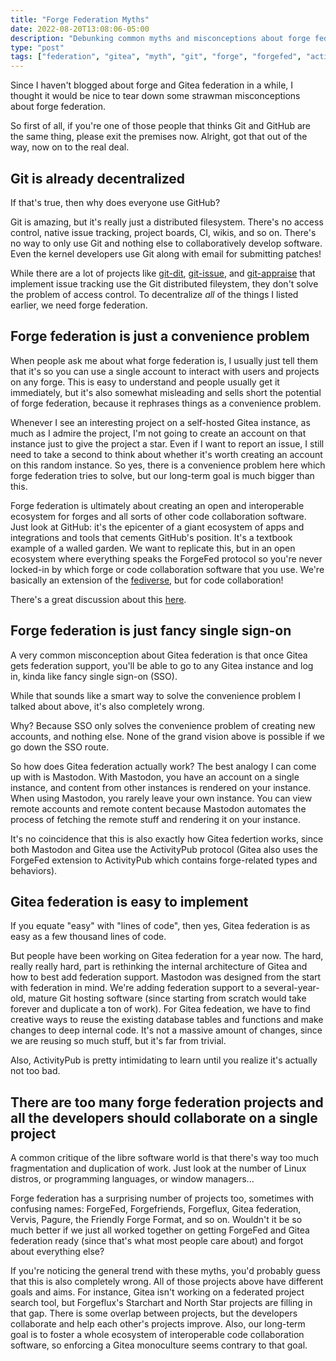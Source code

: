 ```yaml
---
title: "Forge Federation Myths"
date: 2022-08-20T13:08:06-05:00
description: "Debunking common myths and misconceptions about forge federation"
type: "post"
tags: ["federation", "gitea", "myth", "git", "forge", "forgefed", "activitypub"]
---
```



Since I haven't blogged about forge and Gitea federation in a while, I thought it would be nice to tear down some strawman misconceptions about forge federation.

So first of all, if you're one of those people that thinks Git and GitHub are the same thing, please exit the premises now. Alright, got that out of the way, now on to the real deal.

## Git is already decentralized

If that's true, then why does everyone use GitHub?

Git is amazing, but it's really just a distributed filesystem. There's no access control, native issue tracking, project boards, CI, wikis, and so on. There's no way to only use Git and nothing else to collaboratively develop software. Even the kernel developers use Git along with email for submitting patches!

While there are a lot of projects like [git-dit](https://github.com/neithernut/git-dit), [git-issue](https://github.com/dspinellis/git-issue), and [git-appraise](https://github.com/google/git-appraise) that implement issue tracking use the Git distributed fileystem, they don't solve the problem of access control. To decentralize *all* of the things I listed earlier, we need forge federation.

## Forge federation is just a convenience problem

When people ask me about what forge federation is, I usually just tell them that it's so you can use a single account to interact with users and projects on any forge. This is easy to understand and people usually get it immediately, but it's also somewhat misleading and sells short the potential of forge federation, because it rephrases things as a convenience problem.

Whenever I see an interesting project on a self-hosted Gitea instance, as much as I admire the project, I'm not going to create an account on that instance just to give the project a star. Even if I want to report an issue, I still need to take a second to think about whether it's worth creating an account on this random instance. So yes, there is a convenience problem here which forge federation tries to solve, but our long-term goal is much bigger than this.

Forge federation is ultimately about creating an open and interoperable ecosystem for forges and all sorts of other code collaboration software. Just look at GitHub: it's the epicenter of a giant ecosystem of apps and integrations and tools that cements GitHub's position. It's a textbook example of a walled garden. We want to replicate this, but in an open ecosystem where everything speaks the ForgeFed protocol so you're never locked-in by which forge or code collaboration software that you use. We're basically an extension of the [fediverse](https://en.wikipedia.org/wiki/Fediverse), but for code collaboration!

There's a great discussion about this [here](https://forum.forgefriends.org/t/repositioning-forgefed-scope-to-code-forges-or-free-software-development-lifecycle-fsdl/713).

## Forge federation is just fancy single sign-on

A very common misconception about Gitea federation is that once Gitea gets federation support, you'll be able to go to any Gitea instance and log in, kinda like fancy single sign-on (SSO).

While that sounds like a smart way to solve the convenience problem I talked about above, it's also completely wrong.

Why? Because SSO only solves the convenience problem of creating new accounts, and nothing else. None of the grand vision above is possible if we go down the SSO route.

So how does Gitea federation actually work? The best analogy I can come up with is Mastodon. With Mastodon, you have an account on a single instance, and content from other instances is rendered on your instance. When using Mastodon, you rarely leave your own instance. You can view remote accounts and remote content because Mastodon automates the process of fetching the remote stuff and rendering it on your instance.

It's no coincidence that this is also exactly how Gitea federtion works, since both Mastodon and Gitea use the ActivityPub protocol (Gitea also uses the ForgeFed extension to ActivityPub which contains forge-related types and behaviors).

## Gitea federation is easy to implement

If you equate "easy" with "lines of code", then yes, Gitea federation is as easy as a few thousand lines of code.

But people have been working on Gitea federation for a year now. The hard, really really hard, part is rethinking the internal architecture of Gitea and how to best add federation support. Mastodon was designed from the start with federation in mind. We're adding federation support to a several-year-old, mature Git hosting software (since starting from scratch would take forever and duplicate a ton of work). For Gitea fedeation, we have to find creative ways to reuse the existing database tables and functions and make changes to deep internal code. It's not a massive amount of changes, since we are reusing so much stuff, but it's far from trivial.

Also, ActivityPub is pretty intimidating to learn until you realize it's actually not too bad.

## There are too many forge federation projects and all the developers should collaborate on a single project

A common critique of the libre software world is that there's way too much fragmentation and duplication of work. Just look at the number of Linux distros, or programming languages, or window managers...

Forge federation has a surprising number of projects too, sometimes with confusing names: ForgeFed, Forgefriends, Forgeflux, Gitea federation, Vervis, Pagure, the Friendly Forge Format, and so on. Wouldn't it be so much better if we just all worked together on getting ForgeFed and Gitea federation ready (since that's what most people care about) and forgot about everything else?

If you're noticing the general trend with these myths, you'd probably guess that this is also completely wrong. All of those projects above have different goals and aims. For instance, Gitea isn't working on a federated project search tool, but Forgeflux's Starchart and North Star projects are filling in that gap. There is some overlap between projects, but the developers collaborate and help each other's projects improve. Also, our long-term goal is to foster a whole ecosystem of interoperable code collaboration software, so enforcing a Gitea monoculture seems contrary to that goal.

